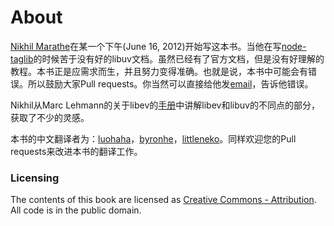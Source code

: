 # About

[Nikhil Marathe](http://nikhilism.com)在某一个下午(June 16, 2012)开始写这本书。当他在写[node-taglib](https://github.com/nikhilm/node-taglib)的时候苦于没有好的libuv文档。虽然已经有了官方文档，但是没有好理解的教程。本书正是应需求而生，并且努力变得准确。也就是说，本书中可能会有错误。所以鼓励大家Pull requests。你当然可以直接给他发[email](nsm.nikhil%40gmail.com)，告诉他错误。  

Nikhil从Marc Lehmann的关于libev的[手册](http://pod.tst.eu/http://cvs.schmorp.de/libev/ev.pod)中讲解libev和libuv的不同点的部分，获取了不少的灵感。  

本书的中文翻译者为：[luohaha](https://github.com/luohaha)，[byronhe](https://github.com/byronhe)，[littleneko](https://github.com/littleneko)。同样欢迎您的Pull requests来改进本书的翻译工作。  

### Licensing

The contents of this book are licensed as [Creative Commons - Attribution](http://creativecommons.org/licenses/by/3.0/). All code is in the public domain.